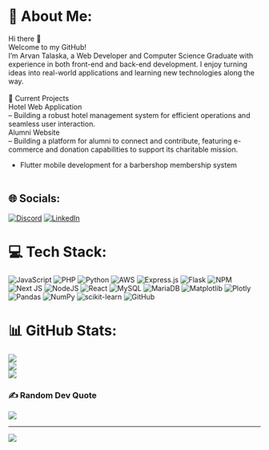 # 💫 About Me:
Hi there 👋 <br>Welcome to my GitHub! <br>I’m Arvan Talaska, a Web Developer and Computer Science Graduate with experience in both front-end and back-end development. I enjoy turning ideas into real-world applications and learning new technologies along the way.<br><br>
🔭 Current Projects <br> 
Hotel Web Application <br>
– Building a robust hotel management system for efficient operations and seamless user interaction.<br> 
Alumni Website <br>
– Building a platform for alumni to connect and contribute, featuring e-commerce and donation capabilities to support its charitable mission.<br>
- Flutter mobile development for a barbershop membership system<br><br>


## 🌐 Socials:
[![Discord](https://img.shields.io/badge/Discord-%237289DA.svg?logo=discord&logoColor=white)](https://discord.gg/vanzio) [![LinkedIn](https://img.shields.io/badge/LinkedIn-%230077B5.svg?logo=linkedin&logoColor=white)](https://linkedin.com/in/arvan-talaska) 

# 💻 Tech Stack:
![JavaScript](https://img.shields.io/badge/javascript-%23323330.svg?style=for-the-badge&logo=javascript&logoColor=%23F7DF1E) ![PHP](https://img.shields.io/badge/php-%23777BB4.svg?style=for-the-badge&logo=php&logoColor=white) ![Python](https://img.shields.io/badge/python-3670A0?style=for-the-badge&logo=python&logoColor=ffdd54) ![AWS](https://img.shields.io/badge/AWS-%23FF9900.svg?style=for-the-badge&logo=amazon-aws&logoColor=white) ![Express.js](https://img.shields.io/badge/express.js-%23404d59.svg?style=for-the-badge&logo=express&logoColor=%2361DAFB) ![Flask](https://img.shields.io/badge/flask-%23000.svg?style=for-the-badge&logo=flask&logoColor=white) ![NPM](https://img.shields.io/badge/NPM-%23CB3837.svg?style=for-the-badge&logo=npm&logoColor=white) ![Next JS](https://img.shields.io/badge/Next-black?style=for-the-badge&logo=next.js&logoColor=white) ![NodeJS](https://img.shields.io/badge/node.js-6DA55F?style=for-the-badge&logo=node.js&logoColor=white) ![React](https://img.shields.io/badge/react-%2320232a.svg?style=for-the-badge&logo=react&logoColor=%2361DAFB) ![MySQL](https://img.shields.io/badge/mysql-4479A1.svg?style=for-the-badge&logo=mysql&logoColor=white) ![MariaDB](https://img.shields.io/badge/MariaDB-003545?style=for-the-badge&logo=mariadb&logoColor=white) ![Matplotlib](https://img.shields.io/badge/Matplotlib-%23ffffff.svg?style=for-the-badge&logo=Matplotlib&logoColor=black) ![Plotly](https://img.shields.io/badge/Plotly-%233F4F75.svg?style=for-the-badge&logo=plotly&logoColor=white) ![Pandas](https://img.shields.io/badge/pandas-%23150458.svg?style=for-the-badge&logo=pandas&logoColor=white) ![NumPy](https://img.shields.io/badge/numpy-%23013243.svg?style=for-the-badge&logo=numpy&logoColor=white) ![scikit-learn](https://img.shields.io/badge/scikit--learn-%23F7931E.svg?style=for-the-badge&logo=scikit-learn&logoColor=white) ![GitHub](https://img.shields.io/badge/github-%23121011.svg?style=for-the-badge&logo=github&logoColor=white)
# 📊 GitHub Stats:
![](https://github-readme-stats.vercel.app/api?username=VanZio&theme=midnight-purple&hide_border=false&include_all_commits=true&count_private=true)<br/>
![](https://github-readme-streak-stats.herokuapp.com/?user=VanZio&theme=midnight-purple&hide_border=false)<br/>
![](https://github-readme-stats.vercel.app/api/top-langs/?username=VanZio&theme=midnight-purple&hide_border=false&include_all_commits=true&count_private=true&layout=compact)

### ✍️ Random Dev Quote
![](https://quotes-github-readme.vercel.app/api?type=horizontal&theme=radical)

---
[![](https://visitcount.itsvg.in/api?id=VanZio&icon=0&color=0)](https://visitcount.itsvg.in)

<!-- Proudly created with GPRM ( https://gprm.itsvg.in ) -->
